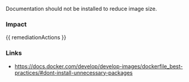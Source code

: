 
Documentation should not be installed to reduce image size.

### Impact
<!-- Add Impact here -->

<!-- DO NOT CHANGE -->
{{ remediationActions }}

### Links
- https://docs.docker.com/develop/develop-images/dockerfile_best-practices/#dont-install-unnecessary-packages
